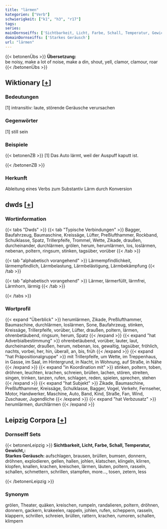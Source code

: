 ```yaml
---
title: "lärmen"
kategorien: ["Verb"]
schwierigkeit: ["k1", "h3", "r17"]
tags:
series:
mainDornseiffs: ['Sichtbarkeit, Licht, Farbe, Schall, Temperatur, Gewicht,']
domainDornseiffs: ['Starkes Geräusch']
url: "lärmen"
---
```


{{< betonenÜbs >}}
**Übersetzung:**  
be noisy, make a lot of noise, make a din, shout, yell, clamor, clamour, roar  
{{< /betonenÜbs >}}

## Wiktionary [[+](https://de.wiktionary.org/wiki/lärmen)]

### Bedeutungen
[1] intransitiv: laute, störende Geräusche verursachen  

### Gegenwörter
[1] still sein  

### Beispiele
{{< betonenZB >}}
[1] Das Auto lärmt, weil der Auspuff kaputt ist.  

{{< /betonenZB >}}
### Herkunft
Ableitung eines Verbs zum Substantiv Lärm durch Konversion  



## dwds [[+](https://www.dwds.de/wb/lärmen)]

### Wortinformation
{{< tabs "Dwds" >}}
{{< tab "Typische Verbindungen" >}}
Bagger, Baufahrzeug, Baumaschine, Kreissäge, Lüfter, Preßlufthammer, Rockband, Schulklasse, Spatz, Trillerpfeife, Trommel, Wette, Zikade, draußen, durcheinander, durchlärmen, grölen, herum, herumlärmen, los, loslärmen, nebenan, poltern, ringsum, stinken, tagsüber, vorüber
{{< /tab >}}

{{< tab "alphabetisch vorangehend" >}}
Lärmempfindlichkeit, lärmempfindlich, Lärmbelastung, Lärmbelästigung, Lärmbekämpfung
{{< /tab >}}

{{< tab "alphabetisch vorangehend" >}}
Lärmer, lärmerfüllt, lärmfrei, Lärmhorn, lärmig
{{< /tab >}}

{{< /tabs >}}

### Wortprofil
{{< expand "Überblick" >}} herumlärmen, Zikade, Preßlufthammer, Baumaschine, durchlärmen, loslärmen, Sone, Baufahrzeug, stinken, Kreissäge, Trillerpfeife, vorüber, Lüfter, draußen, poltern, lärmen, ohrenbetäubend, ringsum, herum, Spatz {{< /expand >}}
{{< expand "hat Adverbialbestimmung" >}} ohrenbetäubend, vorüber, lauter, laut, durcheinander, draußen, herum, nebenan, los, gewaltig, tagsüber, fröhlich, nachts, vorbei, her, hin, überall, an, bis, früh {{< /expand >}}
{{< expand "hat Präpositionalgruppe" >}} mit Trillerpfeife, um Wette, im Treppenhaus, in Gasse, im Saal, im Hintergrund, in Nacht, in Wohnung, auf Straße, in Nähe {{< /expand >}}
{{< expand "in Koordination mit" >}} stinken, poltern, toben, dröhnen, leuchten, krachen, schreien, brüllen, lachen, stören, streiten, singen, trinken, tanzen, rufen, schlagen, reden, spielen, sprechen, stehen {{< /expand >}}
{{< expand "hat Subjekt" >}} Zikade, Baumaschine, Preßlufthammer, Kreissäge, Schulklasse, Bagger, Vogel, Verkehr, Fernseher, Motor, Handwerker, Maschine, Auto, Band, Kind, Straße, Fan, Wind, Zuschauer, Jugendliche {{< /expand >}}
{{< expand "hat Verbzusatz" >}} herumlärmen, durchlärmen {{< /expand >}}

## Leipzig Corpora [[+](https://corpora.uni-leipzig.de/en/res?word=lärmen&corpusId=deu_newscrawl-public_2018)]

### Dornseiff Sets
{{< betonenLeipzig >}}
**Sichtbarkeit, Licht, Farbe, Schall, Temperatur, Gewicht,:**  
**Starkes Geräusch:** aufschlagen, brausen, brüllen, bumsen, donnern, dröhnen, explodieren, gellen, hallen, johlen, klatschen, klingeln, klirren, klopfen, knallen, krachen, kreischen, lärmen, läuten, poltern, rasseln, schallen, schmettern, schrillen, stampfen, more..., tosen, zetern, less  

{{< /betonenLeipzig >}}

### Synonym
grölen, Theater, quäken, kreischen, rumpeln, randalieren, poltern, dröhnen, donnern, gackern, krakeelen, rappeln, johlen, rufen, scheppern, rasseln, klappern, schrillen, schreien, brüllen, rattern, krachen, rumoren, schallen, klimpern

